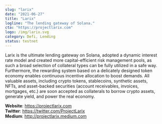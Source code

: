 ```yaml
---
slug: "larix"
date: "2021-06-27"
title: "Larix"
logline: "The lending gateway of Solana."
cta: "https://projectlarix.com"
logo: /img/larix.svg
category: Defi, Lending
status: testnet
---
```


Larix is the ultimate lending gateway on Solana, adopted a dynamic interest rate model and created more capital-efficient risk management pools, as such a broad selection of collateral types can be fully utilized in a safe way. Furthermore, the rewarding system based on a delicately designed token economy enables continuous incentive allocation to boost demands.
All valuable assets, including crypto tokens, stablecoins, synthetic assets, NFTs, and asset-backed securities (account receivables, invoices, mortgages, etc.) are soon accepted as collaterals to borrow crypto assets, generate yield, and power the real economy.

<b>Website</b>: https://projectlarix.com </br>
<b>Twitter</b>: https://twitter.com/ProjectLarix </br>
<b>Medium</b>: http://projectlarix.medium.com </br>
